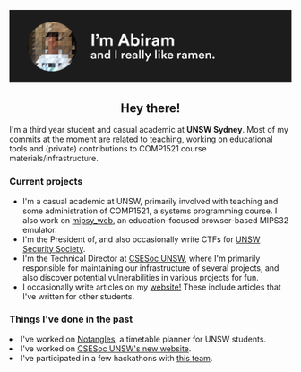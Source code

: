 ![](https://raw.githubusercontent.com/abiramen/abiramen/master/intro.png)
<h2><center>Hey there!</center></h3>
I'm a third year student and casual academic at <strong>UNSW Sydney</strong>. Most of my commits at the moment are related to teaching, working on educational tools and (private) contributions to COMP1521 course materials/infrastructure.

<h3>Current projects</h3>
<ul>
<li>I'm a casual academic at UNSW, primarily involved with teaching and some administration of COMP1521, a systems programming course. I also work on <a href="https://github.com/insou22/mipsy">mipsy_web</a>, an education-focused browser-based MIPS32 emulator.
<li>I'm the President of, and also occasionally write CTFs for <a href = "https://unswsecurity.com">UNSW Security Society</a>.</li>
<li>I'm the Technical Director at <a href = "https://csesoc.unsw.edu.au">CSESoc UNSW</a>, where I'm primarily responsible for maintaining our infrastructure of several projects, and also discover potential vulnerabilities in various projects for fun.</li>
<li>I occasionally write articles on my <a href="https://www.abiram.me">website!</a> These include articles that I've written for other students.</li>
</ul>

<h3>Things I've done in the past</h3>
<li>I've worked on <a href = "https://github.com/csesoc/notangles">Notangles</a>, a timetable planner for UNSW students.</li>
<li>I've worked on <a href = "https://github.com/csesoc/csesoc.unsw.edu.au">CSESoc UNSW's new website</a>.</li>
<li>I've participated in a few hackathons with <a href = "https://github.com/cr4sh-0verr1ders/">this team</a>.</li>

